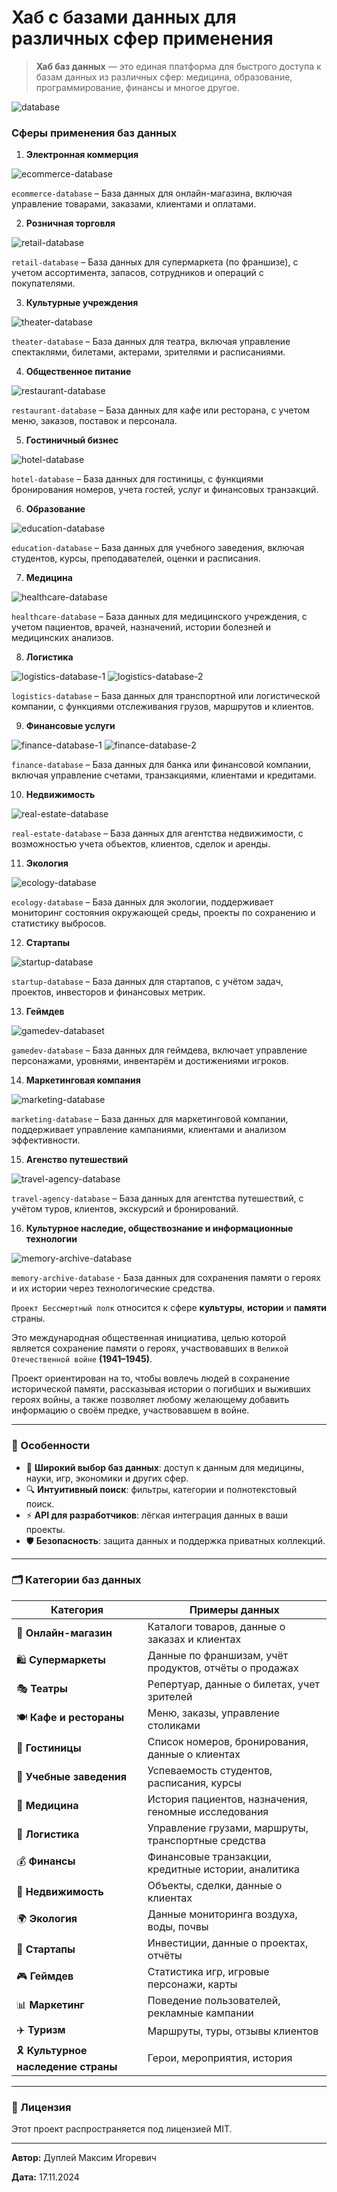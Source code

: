 # Хаб с базами данных для различных сфер применения

> **Хаб баз данных** — это единая платформа для быстрого доступа к базам данных из различных сфер: медицина, образование, программирование, финансы и многое другое.

![database](img/database.png)

### Сферы применения баз данных

1. **Электронная коммерция**

![ecommerce-database](img/ecommerce-database.png)

`ecommerce-database` – База данных для онлайн-магазина, включая управление товарами, заказами, клиентами и оплатами.

2. **Розничная торговля**

![retail-database](img/retail-database.png)

`retail-database` – База данных для супермаркета (по франшизе), с учетом ассортимента, запасов, сотрудников и операций с покупателями.

3. **Культурные учреждения**

![theater-database](img/theater-database.png)

`theater-database` – База данных для театра, включая управление спектаклями, билетами, актерами, зрителями и расписаниями.

4. **Общественное питание**

![restaurant-database](img/restaurant-database.png)

`restaurant-database` – База данных для кафе или ресторана, с учетом меню, заказов, поставок и персонала.

5. **Гостиничный бизнес**

![hotel-database](img/hotel-database.png)

`hotel-database` – База данных для гостиницы, с функциями бронирования номеров, учета гостей, услуг и финансовых транзакций.

6. **Образование**

![education-database](img/education-database.png)

`education-database` – База данных для учебного заведения, включая студентов, курсы, преподавателей, оценки и расписания.

7. **Медицина**

![healthcare-database](img/healthcare-database.png)

`healthcare-database` – База данных для медицинского учреждения, с учетом пациентов, врачей, назначений, истории болезней и медицинских анализов.

8. **Логистика**

![logistics-database-1](img/logistics-database-1.png)
![logistics-database-2](img/logistics-database-2.png)

`logistics-database` – База данных для транспортной или логистической компании, с функциями отслеживания грузов, маршрутов и клиентов.

9. **Финансовые услуги**

![finance-database-1](img/finance-database-1.png)
![finance-database-2](img/finance-database-2.png)

`finance-database` – База данных для банка или финансовой компании, включая управление счетами, транзакциями, клиентами и кредитами.

10. **Недвижимость**

![real-estate-database](img/real-estate-database.png)

`real-estate-database` – База данных для агентства недвижимости, с возможностью учета объектов, клиентов, сделок и аренды.

11. **Экология**

![ecology-database](img/ecology-database.png)

`ecology-database` – База данных для экологии, поддерживает мониторинг состояния окружающей среды, проекты по сохранению и статистику выбросов.

12. **Стартапы**

![startup-database](img/startup-database.png)

`startup-database` – База данных для стартапов, с учётом задач, проектов, инвесторов и финансовых метрик.

13. **Геймдев**

![gamedev-databaset](img/gamedev-database.png)

`gamedev-database` – База данных для геймдева, включает управление персонажами, уровнями, инвентарём и достижениями игроков.

14. **Маркетинговая компания**

![marketing-database](img/marketing-database.png)

`marketing-database` – База данных для маркетинговой компании, поддерживает управление кампаниями, клиентами и анализом эффективности.

15. **Агенство путешествий**

![travel-agency-database](img/travel-agency-database.png)

`travel-agency-database` – База данных для агентства путешествий, с учётом туров, клиентов, экскурсий и бронирований.

16. **Культурное наследие, обществознание и информационные технологии**

![memory-archive-database](img/memory-archive-database.jpg)

`memory-archive-database` - База данных для сохранения памяти о героях и их истории через технологические средства.

`Проект Бессмертный полк` относится к сфере **культуры**, **истории** и **памяти** страны.

Это международная общественная инициатива, целью которой является сохранение памяти о героях, участвовавших в `Великой Отечественной войне` **(1941–1945)**.

Проект ориентирован на то, чтобы вовлечь людей в сохранение исторической памяти, рассказывая истории о погибших и выживших героях войны, а также позволяет любому желающему добавить информацию о своём предке, участвовавшем в войне.

---

### 🚀 Особенности

- 📂 **Широкий выбор баз данных**: доступ к данным для медицины, науки, игр, экономики и других сфер.
- 🔍 **Интуитивный поиск**: фильтры, категории и полнотекстовый поиск.
- ⚡ **API для разработчиков**: лёгкая интеграция данных в ваши проекты.
- 🛡️ **Безопасность**: защита данных и поддержка приватных коллекций.

---

### 🗂️ Категории баз данных

| Категория         | Примеры данных                                           |
|--------------------|---------------------------------------------------------|
| 🛒 **Онлайн-магазин** | Каталоги товаров, данные о заказах и клиентах          |
| 🛍️ **Супермаркеты**    | Данные по франшизам, учёт продуктов, отчёты о продажах |
| 🎭 **Театры**         | Репертуар, данные о билетах, учет зрителей            |
| 🍽️ **Кафе и рестораны** | Меню, заказы, управление столиками                   |
| 🏨 **Гостиницы**       | Список номеров, бронирования, данные о клиентах       |
| 📘 **Учебные заведения** | Успеваемость студентов, расписания, курсы           |
| 🏥 **Медицина**        | История пациентов, назначения, геномные исследования  |
| 🚛 **Логистика**       | Управление грузами, маршруты, транспортные средства   |
| 💰 **Финансы**         | Финансовые транзакции, кредитные истории, аналитика  |
| 🏢 **Недвижимость**     | Объекты, сделки, данные о клиентах                   |
| 🌍 **Экология**        | Данные мониторинга воздуха, воды, почвы              |
| 🚀 **Стартапы**        | Инвестиции, данные о проектах, отчёты                |
| 🎮 **Геймдев**         | Статистика игр, игровые персонажи, карты             |
| 📊 **Маркетинг**       | Поведение пользователей, рекламные кампании          |
| ✈️ **Туризм**         | Маршруты, туры, отзывы клиентов                       |
| 🎗️ **Культурное наследение страны** | Герои, мероприятия, история                 | 

---

### 📜 Лицензия

Этот проект распространяется под лицензией MIT.

---

**Автор:** Дуплей Максим Игоревич

**Дата:** 17.11.2024
